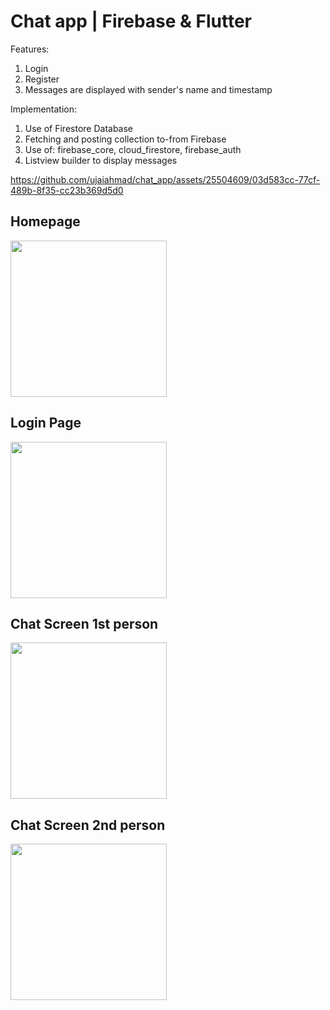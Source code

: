 # Chat app | Firebase & Flutter

Features:
1. Login
2. Register
3. Messages are displayed with sender's name and timestamp

Implementation:
1. Use of Firestore Database
2. Fetching and posting collection to-from Firebase
3. Use of: firebase_core, cloud_firestore, firebase_auth
4. Listview builder to display messages

https://github.com/ujaiahmad/chat_app/assets/25504609/03d583cc-77cf-489b-8f35-cc23b369d5d0

## Homepage
<img src="https://github.com/ujaiahmad/chat_app/assets/25504609/96344209-03d3-4d33-b8b1-5efe8e66a75a" width="250" /><br />
## Login Page
<img src="https://github.com/ujaiahmad/chat_app/assets/25504609/be6369c7-2fa4-46bf-97bf-9669d813b9db" width="250" /><br />
## Chat Screen 1st person
<img src="https://github.com/ujaiahmad/chat_app/assets/25504609/0e3cd6b9-bc39-423c-b02e-f0d39f732a1c" width="250" /><br />
## Chat Screen 2nd person
<img src="https://github.com/ujaiahmad/chat_app/assets/25504609/78aaa37e-07b8-4b7e-aad0-f6fffdcbc666" width="250" /><br />
